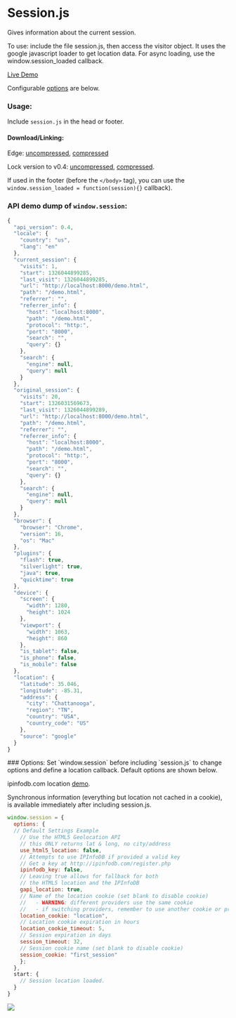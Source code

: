 Session.js
==

Gives information about the current session.

To use: include the file session.js, then access the visitor object.
It uses the google javascript loader to get location data.
For async loading, use the window.session_loaded callback.

[Live Demo](http://go.iain.in/sessionjslivedemo01)

Configurable <a href="#options">options</a> are below.

### Usage:

Include `session.js` in the head or footer.

#### Download/Linking:
Edge:
[uncompressed](https://raw.github.com/codejoust/session.js/master/session.js),
[compressed](https://raw.github.com/codejoust/session.js/master/session.min.js)

Lock version to v0.4:
[uncompressed](https://raw.github.com/codejoust/session.js/v0.4/session.js), [compressed](https://raw.github.com/codejoust/session.js/v0.4/session.min.js).

If used in the footer (before the `</body>` tag), you can use the `window.session_loaded = function(session){}` callback).

### API demo dump of `window.session`:

```js
{
  "api_version": 0.4,
  "locale": {
    "country": "us",
    "lang": "en"
  },
  "current_session": {
    "visits": 1,
    "start": 1326044899285,
    "last_visit": 1326044899285,
    "url": "http://localhost:8000/demo.html",
    "path": "/demo.html",
    "referrer": "",
    "referrer_info": {
      "host": "localhost:8000",
      "path": "/demo.html",
      "protocol": "http:",
      "port": "8000",
      "search": "",
      "query": {}
    },
    "search": {
      "engine": null,
      "query": null
    }
  },
  "original_session": {
    "visits": 20,
    "start": 1326031569673,
    "last_visit": 1326044899289,
    "url": "http://localhost:8000/demo.html",
    "path": "/demo.html",
    "referrer": "",
    "referrer_info": {
      "host": "localhost:8000",
      "path": "/demo.html",
      "protocol": "http:",
      "port": "8000",
      "search": "",
      "query": {}
    },
    "search": {
      "engine": null,
      "query": null
    }
  },
  "browser": {
    "browser": "Chrome",
    "version": 16,
    "os": "Mac"
  },
  "plugins": {
    "flash": true,
    "silverlight": true,
    "java": true,
    "quicktime": true
  },
  "device": {
    "screen": {
      "width": 1280,
      "height": 1024
    },
    "viewport": {
      "width": 1063,
      "height": 860
    },
    "is_tablet": false,
    "is_phone": false,
    "is_mobile": false
  },
  "location": {
    "latitude": 35.046,
    "longitude": -85.31,
    "address": {
      "city": "Chattanooga",
      "region": "TN",
      "country": "USA",
      "country_code": "US"
    },
    "source": "google"
  }
}
```
<a name="options" />
### Options:
Set `window.session` before including `session.js` to change options and define a location callback.
Default options are shown below.

ipinfodb.com location [demo](http://codejoust.github.com/session.js/ipinfodb_demo.html).

Synchronous information (everything but location not cached in a cookie),
is available immediately after including session.js.

```js
window.session = {
  options: {
  // Default Settings Example
    // Use the HTML5 Geolocation API
    // this ONLY returns lat & long, no city/address
    use_html5_location: false,
    // Attempts to use IPInfoDB if provided a valid key
    // Get a key at http://ipinfodb.com/register.php
    ipinfodb_key: false,
    // Leaving true allows for fallback for both
    // the HTML5 location and the IPInfoDB
    gapi_location: true,
    // Name of the location cookie (set blank to disable cookie)
    //   - WARNING: different providers use the same cookie
    //   - if switching providers, remember to use another cookie or provide checks for old cookies
    location_cookie: "location",
    // Location cookie expiration in hours
    location_cookie_timeout: 5,
    // Session expiration in days
    session_timeout: 32,
    // Session cookie name (set blank to disable cookie)
    session_cookie: "first_session"
    };
  },
  start: {
    // Session location loaded.
  }
}
```

<img src="https://secure.codejoust.com/pix" />